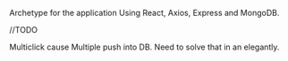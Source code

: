 Archetype for the application
Using React, Axios, Express and MongoDB.

//TODO

Multiclick cause Multiple push into DB.
Need to solve that in an elegantly.